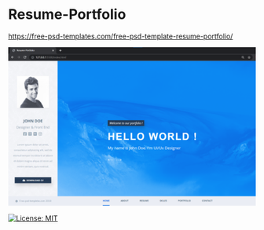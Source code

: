 # Resume-Portfolio
https://free-psd-templates.com/free-psd-template-resume-portfolio/

![plot](./resume.png)

[![License: MIT](https://img.shields.io/badge/License-MIT-yellow.svg)](https://opensource.org/licenses/MIT)